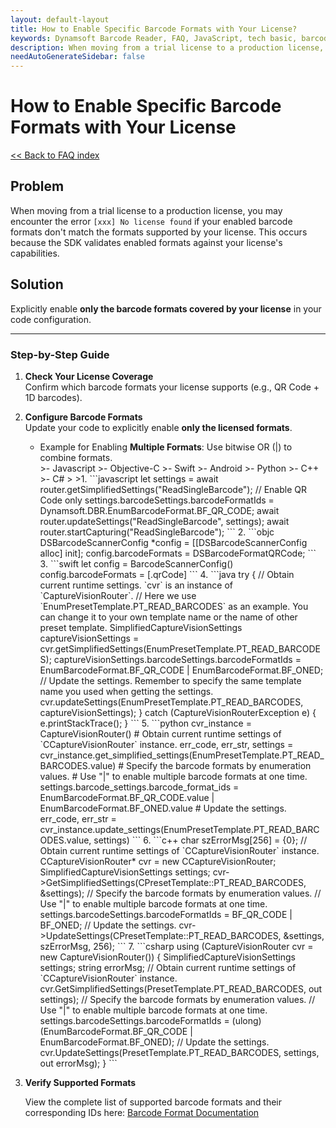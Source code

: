 ```yaml
---
layout: default-layout
title: How to Enable Specific Barcode Formats with Your License?
keywords: Dynamsoft Barcode Reader, FAQ, JavaScript, tech basic, barcode format, no license found
description: When moving from a trial license to a production license, you may encounter the error `[xxx] No license found` if your enabled barcode formats don't match the formats supported by your license?
needAutoGenerateSidebar: false
---
```


# How to Enable Specific Barcode Formats with Your License
[<< Back to FAQ index](index.md)

## Problem
When moving from a trial license to a production license, you may encounter the error `[xxx] No license found` if your enabled barcode formats don't match the formats supported by your license. This occurs because the SDK validates enabled formats against your license's capabilities.

## Solution
Explicitly enable **only the barcode formats covered by your license** in your code configuration. 

---

### Step-by-Step Guide

1. **Check Your License Coverage**  
   Confirm which barcode formats your license supports (e.g., QR Code + 1D barcodes).

2. **Configure Barcode Formats**  
   Update your code to explicitly enable **only the licensed formats**.  
   - Example for Enabling **Multiple Formats**:
      Use bitwise OR (|) to combine formats.
      <div class="sample-code-prefix"></div>
      >- Javascript
      >- Objective-C
      >- Swift
      >- Android
      >- Python
      >- C++
      >- C#
      >
      >1. 
      ```javascript
      let settings = await router.getSimplifiedSettings("ReadSingleBarcode");
      // Enable QR Code only
      settings.barcodeSettings.barcodeFormatIds = 
        Dynamsoft.DBR.EnumBarcodeFormat.BF_QR_CODE;
      await router.updateSettings("ReadSingleBarcode", settings);
      await router.startCapturing("ReadSingleBarcode");
      ```
      2.
      ```objc
      DSBarcodeScannerConfig *config = [[DSBarcodeScannerConfig alloc] init];
      config.barcodeFormats = DSBarcodeFormatQRCode;
      ```
      3. 
      ```swift
      let config = BarcodeScannerConfig()
      config.barcodeFormats = [.qrCode]
      ```
      4.
      ```java
      try {
         // Obtain current runtime settings. `cvr` is an instance of `CaptureVisionRouter`.
         // Here we use `EnumPresetTemplate.PT_READ_BARCODES` as an example. You can change it to your own template name or the name of other preset template.
         SimplifiedCaptureVisionSettings captureVisionSettings = cvr.getSimplifiedSettings(EnumPresetTemplate.PT_READ_BARCODES);
         captureVisionSettings.barcodeSettings.barcodeFormatIds = EnumBarcodeFormat.BF_QR_CODE | EnumBarcodeFormat.BF_ONED;
         // Update the settings. Remember to specify the same template name you used when getting the settings.
         cvr.updateSettings(EnumPresetTemplate.PT_READ_BARCODES, captureVisionSettings);
      } catch (CaptureVisionRouterException e) {
         e.printStackTrace();
      }
      ```
      5.
      ```python
      cvr_instance = CaptureVisionRouter()
      # Obtain current runtime settings of `CCaptureVisionRouter` instance.
      err_code, err_str, settings = cvr_instance.get_simplified_settings(EnumPresetTemplate.PT_READ_BARCODES.value)
      # Specify the barcode formats by enumeration values.
      # Use "|" to enable multiple barcode formats at one time.
      settings.barcode_settings.barcode_format_ids = EnumBarcodeFormat.BF_QR_CODE.value | EnumBarcodeFormat.BF_ONED.value
      # Update the settings.
      err_code, err_str = cvr_instance.update_settings(EnumPresetTemplate.PT_READ_BARCODES.value, settings)
      ```
      6.
      ```c++
      char szErrorMsg[256] = {0};
      // Obtain current runtime settings of `CCaptureVisionRouter` instance.
      CCaptureVisionRouter* cvr = new CCaptureVisionRouter;
      SimplifiedCaptureVisionSettings settings;
      cvr->GetSimplifiedSettings(CPresetTemplate::PT_READ_BARCODES, &settings);
      // Specify the barcode formats by enumeration values.
      // Use "|" to enable multiple barcode formats at one time.
      settings.barcodeSettings.barcodeFormatIds = BF_QR_CODE | BF_ONED;
      // Update the settings.
      cvr->UpdateSettings(CPresetTemplate::PT_READ_BARCODES, &settings, szErrorMsg, 256);
      ```
      7.
      ```csharp
      using (CaptureVisionRouter cvr = new CaptureVisionRouter())
      {
         SimplifiedCaptureVisionSettings settings;
         string errorMsg;
         // Obtain current runtime settings of `CCaptureVisionRouter` instance.
         cvr.GetSimplifiedSettings(PresetTemplate.PT_READ_BARCODES, out settings);
         // Specify the barcode formats by enumeration values.
         // Use "|" to enable multiple barcode formats at one time.
         settings.barcodeSettings.barcodeFormatIds = (ulong)(EnumBarcodeFormat.BF_QR_CODE | EnumBarcodeFormat.BF_ONED);
         // Update the settings.
         cvr.UpdateSettings(PresetTemplate.PT_READ_BARCODES, settings, out errorMsg);  
      }
      ```

4. **Verify Supported Formats**

   View the complete list of supported barcode formats and their corresponding IDs here: [Barcode Format Documentation](https://www.dynamsoft.com/capture-vision/docs/core/enums/barcode-reader/barcode-format.html?lang=js&product=dbr)
